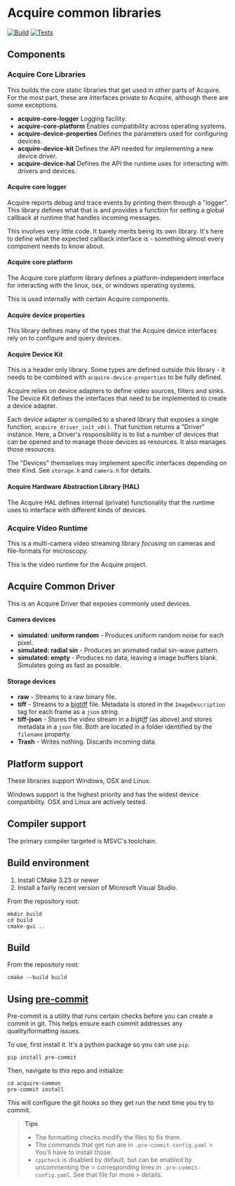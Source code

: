 # Acquire common libraries

[![Build](https://github.com/acquire-project/acquire-common/actions/workflows/build.yml/badge.svg)](https://github.com/acquire-project/acquire-common/actions/workflows/build.yml)
[![Tests](https://github.com/acquire-project/acquire-common/actions/workflows/test.yml/badge.svg)](https://github.com/acquire-project/acquire-common/actions/workflows/test.yml)

## Components

### Acquire Core Libraries

This builds the core static libraries that get used in other parts of Acquire.
For the most part, these are interfaces private to Acquire, although there are
some exceptions.

- **acquire-core-logger** Logging facility.
- **acquire-core-platform** Enables compatibility across operating systems.
- **acquire-device-properties** Defines the parameters used for configuring devices.
- **acquire-device-kit** Defines the API needed for implementing a new device driver.
- **acquire-device-hal** Defines the API the runtime uses for interacting with drivers and devices.

#### Acquire core logger

Acquire reports debug and trace events by printing them through a "logger".
This library defines what that is and provides a function for setting a global
callback at runtime that handles incoming messages.

This involves very little code. It barely merits being its own library. It's
here to define what the expected callback interface is - something almost every
component needs to know about.

#### Acquire core platform

The Acquire core platform library defines a platform-independent interface for
interacting with the linux, osx, or windows operating systems.

This is used internally with certain Acquire components.

#### Acquire device properties

This library defines many of the types that the Acquire device interfaces rely on to configure and query devices.

#### Acquire Device Kit

This is a header only library. Some types are defined outside this library -
it needs to be combined with `acquire-device-properties` to be fully defined.

Acquire relies on device adapters to define video sources, filters and sinks.
The Device Kit defines the interfaces that need to be implemented to create a
device adapter.

Each device adapter is compiled to a shared library that exposes a single
function, `acquire_driver_init_v0()`. That function returns a "Driver"
instance. Here, a Driver's responsibility is to list a number of devices that
can be opened and to manage those devices as resources. It also manages those
resources.

The "Devices" themselves may implement specific interfaces depending on their
Kind. See `storage.h` and `camera.h` for details.

#### Acquire Hardware Abstraction Library (HAL)

The Acquire HAL defines internal (private) functionality that the runtime uses
to interface with different kinds of devices.

### Acquire Video Runtime

This is a multi-camera video streaming library _focusing_ on cameras and file-formats for microscopy.

This is the video runtime for the Acquire project.

## Acquire Common Driver

This is an Acquire Driver that exposes commonly used devices.

#### Camera devices

- **simulated: uniform random** - Produces uniform random noise for each pixel.
- **simulated: radial sin** - Produces an animated radial sin-wave pattern.
- **simulated: empty** - Produces no data, leaving a image buffers blank. Simulates going as fast as possible.

#### Storage devices

- **raw** - Streams to a raw binary file.
- **tiff** - Streams to a [bigtiff][] file. Metadata is stored in the `ImageDescription` tag for each frame as a `json`
  string.
- **tiff-json** - Stores the video stream in a *bigtiff* (as above) and stores metadata in a `json` file. Both are
  located
  in a folder identified by the `filename` property.
- **Trash** - Writes nothing. Discards incoming data.

[bigtiff]: http://bigtiff.org/

## Platform support

These libraries support Windows, OSX and Linux.

Windows support is the highest priority and has the widest device compatibility. OSX and Linux are actively tested.

## Compiler support

The primary compiler targeted is MSVC's toolchain.

## Build environment

1. Install CMake 3.23 or newer
2. Install a fairly recent version of Microsoft Visual Studio.

From the repository root:

```
mkdir build
cd build
cmake-gui ..
```

## Build

From the repository root:

```
cmake --build build
```

## Using [pre-commit](https://pre-commit.com/)

Pre-commit is a utility that runs certain checks before you can create a commit
in git. This helps ensure each commit addresses any quality/formatting issues.

To use, first install it. It's a python package so you can use `pip`.

```
pip install pre-commit
```

Then, navigate to this repo and initialize:

```
cd acquire-common
pre-commit install
```

This will configure the git hooks so they get run the next time you try to commit.

> **Tips**
>
> - The formatting checks modify the files to fix them.
> - The commands that get run are in `.pre-commit-config.yaml`
    > You'll have to install those.
> - `cppcheck` is disabled by default, but can be enabled by uncommenting the
    > corresponding lines in `.pre-commit-config.yaml`. See that file for more
    > details.